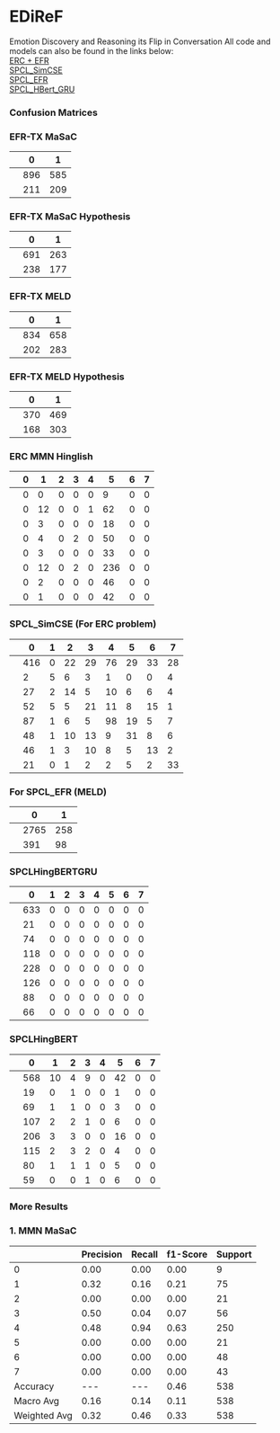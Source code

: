 # EDiReF
Emotion Discovery and Reasoning its Flip in Conversation
All code and models can also be found in the links below:  
[ERC + EFR](https://drive.google.com/drive/folders/1caVkW4nahhVq8UFcoxfXh8h1WLwD8roZ?usp=sharing)  
[SPCL_SimCSE](https://drive.google.com/drive/folders/1It9bYNx94ebsgI3Cc-zpd4OYh7wMvNKh?usp=sharing)  
[SPCL_EFR](https://drive.google.com/drive/folders/1UyLdZndFs9bTclxYQ0H7n_yuAZfEazLx?usp=sharing)  
[SPCL_HBert_GRU](https://drive.google.com/drive/folders/1rkJnSdMWwVhLtGPBqFYNSXluMmGchhKR)  

### Confusion Matrices
### EFR-TX MaSaC

|           | 0 | 1 |
|-----------|---|---|
|            | 896 | 585 |
|            | 211 | 209 |

### EFR-TX MaSaC Hypothesis

|           | 0 | 1 |
|-----------|---|---|
|            | 691 | 263 |
|            | 238 | 177 |

### EFR-TX MELD

|           | 0 | 1 |
|-----------|---|---|
|            | 834 | 658 |
|            | 202 | 283 |

### EFR-TX MELD Hypothesis

|           | 0 | 1 |
|-----------|---|---|
|            | 370 | 469 |
|            | 168 | 303 |

### ERC MMN Hinglish

|           | 0 | 1 | 2 | 3 | 4 | 5 | 6 | 7 |
|-----------|---|---|---|---|---|---|---|---|
|           | 0 | 0 | 0 | 0 | 0 | 9 | 0 | 0 |
|           | 0 | 12 | 0 | 0 | 1 | 62 | 0 | 0 |
|           | 0 | 3 | 0 | 0 | 0 | 18 | 0 | 0 |
|           | 0 | 4 | 0 | 2 | 0 | 50 | 0 | 0 |
|           | 0 | 3 | 0 | 0 | 0 | 33 | 0 | 0 |
|           | 0 | 12 | 0 | 2 | 0 | 236 | 0 | 0 |
|           | 0 | 2 | 0 | 0 | 0 | 46 | 0 | 0 |
|           | 0 | 1 | 0 | 0 | 0 | 42 | 0 | 0 |

### SPCL_SimCSE (For ERC problem)

|           | 0 | 1 | 2 | 3 | 4 | 5 | 6 | 7 |
|-----------|---|---|---|---|---|---|---|---|
|           | 416 | 0 | 22 | 29 | 76 | 29 | 33 | 28 |
|           | 2 | 5 | 6 | 3 | 1 | 0 | 0 | 4 |
|           | 27 | 2 | 14 | 5 | 10 | 6 | 6 | 4 |
|           | 52 | 5 | 5 | 21 | 11 | 8 | 15 | 1 |
|           | 87 | 1 | 6 | 5 | 98 | 19 | 5 | 7 |
|           | 48 | 1 | 10 | 13 | 9 | 31 | 8 | 6 |
|           | 46 | 1 | 3 | 10 | 8 | 5 | 13 | 2 |
|           | 21 | 0 | 1 | 2 | 2 | 5 | 2 | 33 |

### For SPCL_EFR (MELD)

|           | 0 | 1 |
|-----------|---|---|
|           | 2765 | 258 |
|           | 391 | 98 |  
### SPCLHingBERTGRU  
|           | 0 | 1 | 2 | 3 | 4 | 5 | 6 | 7 |
|-----------|---|---|---|---|---|---|---|---|
|           | 633 | 0 | 0 | 0 | 0 | 0 | 0 | 0 |
|           | 21 | 0 | 0 | 0 | 0 | 0 | 0 | 0 |
|           | 74 | 0 | 0 | 0 | 0 | 0 | 0 | 0 |
|           | 118 | 0 | 0 | 0 | 0 | 0 | 0 | 0 |
|           | 228 | 0 | 0 | 0 | 0 | 0 | 0 | 0 |
|           | 126 | 0 | 0 | 0 | 0 | 0 | 0 | 0 |
|           | 88 | 0 | 0 | 0 | 0 | 0 | 0 | 0 |
|           | 66 | 0 | 0 | 0 | 0 | 0 | 0 | 0 |  
### SPCLHingBERT    
|           | 0 | 1 | 2 | 3 | 4 | 5 | 6 | 7 |
|-----------|---|---|---|---|---|---|---|---|
|           | 568 | 10 | 4 | 9 | 0 | 42 | 0 | 0 |
|           | 19 | 0 | 1 | 0 | 0 | 1 | 0 | 0 |
|           | 69 | 1 | 1 | 0 | 0 | 3 | 0 | 0 |
|           | 107 | 2 | 2 | 1 | 0 | 6 | 0 | 0 |
|           | 206 | 3 | 3 | 0 | 0 | 16 | 0 | 0 |
|           | 115 | 2 | 3 | 2 | 0 | 4 | 0 | 0 |
|           | 80 | 1 | 1 | 1 | 0 | 5 | 0 | 0 |
|           | 59 | 0 | 0 | 1 | 0 | 6 | 0 | 0 |  



### More Results
### 1. MMN MaSaC
|           | Precision | Recall | f1-Score | Support |
|-----------|---|---|---|---|
|      0     | 0.00 | 0.00 | 0.00 | 9 |
|      1     | 0.32 | 0.16 | 0.21 | 75 |
|      2     | 0.00 | 0.00 | 0.00 | 21 |
|      3     | 0.50 | 0.04 | 0.07 | 56 |
|      4     | 0.48 | 0.94 | 0.63 | 250 |
|      5     | 0.00 | 0.00 | 0.00 | 21 |
|     6      | 0.00 | 0.00 | 0.00 | 48 |
|      7     | 0.00 | 0.00 | 0.00 | 43 |
| Accuracy |---|---| 0.46 | 538 |
| Macro Avg | 0.16 | 0.14 | 0.11 | 538 |
| Weighted Avg | 0.32 | 0.46 | 0.33 | 538 |
